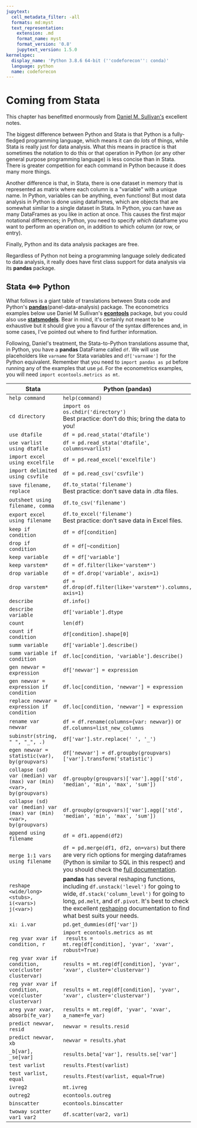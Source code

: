 ```yaml
---
jupytext:
  cell_metadata_filter: -all
  formats: md:myst
  text_representation:
    extension: .md
    format_name: myst
    format_version: '0.8'
    jupytext_version: 1.5.0
kernelspec:
  display_name: 'Python 3.8.6 64-bit (''codeforecon'': conda)'
  language: python
  name: codeforecon
---
```


# Coming from Stata

This chapter has benefitted enormously from [Daniel M. Sullivan's](http://www.danielmsullivan.com/pages/tutorial_stata_to_python.html) excellent notes.

The biggest difference between Python and Stata is that Python is a fully-fledged programming language, which means it can do *lots* of things, while Stata is really just for data analysis. What this means in practice is that sometimes the notation to do this or that operation in Python (or any other general purpose programming language) is less concise than in Stata. There is greater competition for each command in Python because it does many more things.

Another difference is that, in Stata, there is one dataset in memory that is represented as matrix where each column is a "variable" with a unique name. In Python, variables can be anything, even functions! But most data analysis in Python is done using dataframes, which are objects that are somewhat similar to a single dataset in Stata. In Python, you can have as many DataFrames as you like in action at once. This causes the first major notational differences; in Python, you need to specify *which* dataframe you want to perform an operation on, in addition to which column (or row, or entry).

Finally, Python and its data analysis packages are free.

Regardless of Python not being a programming language solely dedicated to data analysis, it really does have first class support for data analysis via its **pandas** package.

## Stata <==> Python

What follows is a giant table of translations between Stata code and Python's [**pandas**](https://pandas.pydata.org/)(panel-data-analysis) package. The econometrics examples below use Daniel M Sullivan's [**econtools**](https://www.danielmsullivan.com/econtools/metrics.html) package, but you could also use [**statsmodels**](https://www.statsmodels.org/). Bear in mind, it's certainly not meant to be exhaustive but it should give you a flavour of the syntax differences and, in some cases, I've pointed out where to find further information.

Following, Daniel's treatment, the Stata-to-Python translations assume that, in Python, you have a **pandas** DataFrame called `df`. We will use placeholders like `varname` for Stata variables and `df['varname']` for the Python equivalent. Remember that you need to `import pandas as pd` before running any of the examples that use `pd`. For the econometrics examples, you will need `import econtools.metrics as mt`.

| Stata      | Python (pandas) |
| ----------- | ----------- |
| `help command`      | `help(command)`       |
| `cd directory`   | <code>import os<br>os.chdir('directory') </code> <br> Best practice: don't do this; bring the data to you!        |
| `use dtafile`   | `df = pd.read_stata('dtafile')`       |
| `use varlist using dtafile`   | <code>df = pd.read_stata('dtafile', columns=varlist) </code>       |
| `import excel using excelfile`   | <code>df = pd.read_excel('excelfile') </code>       |
| `import delimited using csvfile`   | <code>df = pd.read_csv('csvfile') </code>       |
| `save filename, replace`   | <code>df.to_stata('filename') </code> <br> Best practice: don't save data in .dta files.       |
| `outsheet using filename, comma`   | <code>df.to_csv('filename') </code> |
| `export excel using filename`   | <code>df.to_excel('filename') </code> <br> Best practice: don't save data in Excel files.       |
| `keep if condition`   | `df = df[condition]`      |
| `drop if condition`   | `df = df[~condition]`      |
| `keep variable`   | `df = df['variable']`      |
| `keep varstem*`   | `df = df.filter(like='varstem*')`      |
| `drop variable`   | `df = df.drop('variable', axis=1)`      |
| `drop varstem*`   | `df = df.drop(df.filter(like='varstem*').columns, axis=1)`      |
| `describe`   | `df.info()`      |
| `describe variable`   | `df['variable'].dtype`      |
| `count`   | `len(df)`      |
| `count if condition`   | `df[condition].shape[0]`      |
| `summ variable`   | `df['variable'].describe()`      |
| `summ variable if condition`   | `df.loc[condition, 'variable'].describe()`      |
| `gen newvar = expression`   | `df['newvar'] = expression`      |
| `gen newvar = expression if condition`   | `df.loc[condition, 'newvar'] = expression`      |
| `replace newvar = expression if condition`   | `df.loc[condition, 'newvar'] = expression`      |
| `rename var newvar`   | `df = df.rename(columns={var: newvar})` or `df.columns=list_new_columns`      |
| `subinstr(string, " ", "_", .)`   | `df['var'].str.replace(' ', '_')`      |
| `egen newvar = statistic(var), by(groupvars)`   | `df['newvar'] = df.groupby(groupvars)['var'].transform('statistic')`      |
| `collapse (sd) var (median) var (max) var (min) <var>, by(groupvars)`   | `df.groupby(groupvars)['var'].agg(['std', 'median', 'min', 'max', 'sum'])`      |
| `collapse (sd) var (median) var (max) var (min) <var>, by(groupvars)`   | `df.groupby(groupvars)['var'].agg(['std', 'median', 'min', 'max', 'sum'])`      |
| `append using filename`  | `df = df1.append(df2)`      |
| `merge 1:1 vars using filename`  | `df = pd.merge(df1, df2, on=vars)` but there are very rich options for merging dataframes (Python is similar to SQL in this respect) and you should check the [full documentation](https://pandas.pydata.org/pandas-docs/stable/user_guide/merging.html).     |
| `reshape <wide/long> <stubs>, i(<vars>) j(<var>)`  | **pandas** has several reshaping functions, including `df.unstack('level')` for going to wide, `df.stack('column_level')` for going to long, `pd.melt`, and `df.pivot`. It's best to check the excellent [reshaping](https://pandas.pydata.org/pandas-docs/stable/user_guide/reshaping.html) documentation to find what best suits your needs.    |
| `xi: i.var`  | `pd.get_dummies(df['var'])`|
| `reg yvar xvar if condition, r`  | <code>import econtools.metrics as mt<br> results = mt.reg(df[condition], 'yvar', 'xvar', robust=True) </code> |
| `reg yvar xvar if condition, vce(cluster clustervar)`  | `results = mt.reg(df[condition], 'yvar', 'xvar', cluster='clustervar')` |
| `reg yvar xvar if condition, vce(cluster clustervar)`  | `results = mt.reg(df[condition], 'yvar', 'xvar', cluster='clustervar')` |
| `areg yvar xvar, absorb(fe_var)`  | `results = mt.reg(df, 'yvar', 'xvar', a_name=fe_var)` |
| `predict newvar, resid`  | `newvar = results.resid` |
| `predict newvar, xb`  | `newvar = results.yhat` |
| `_b[var], _se[var]`  | `results.beta['var'], results.se['var']` |
| `test varlist`  | `results.Ftest(varlist)` |
| `test varlist, equal`  | `results.Ftest(varlist, equal=True)` |
| `ivreg2`  | `mt.ivreg` |
| `outreg2`  | `econtools.outreg` |
| `binscatter`  | `econtools.binscatter` |
| `twoway scatter var1 var2`  | `df.scatter(var2, var1)` |
